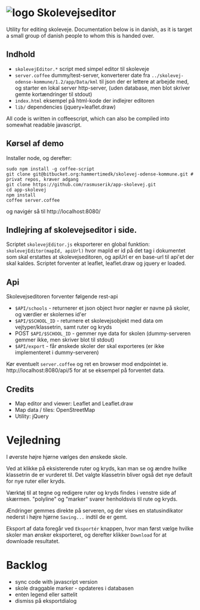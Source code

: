 # ![logo](https://solsort.com/_logo.png) Skolevejseditor

Utility for editing skoleveje. Documentation below is in danish, as it is target a small group of danish people to whom this is handed over.

## Indhold

- `skolevejEditor.*` script med simpel editor til skoleveje
- `server.coffee` dummy/test-server, konverterer date fra `../skolevej-odense-kommune/1.2/app/Data/kml` til json der er lettere at arbejde med, og starter en lokal server http-server, (uden database, men blot skriver gemte kortændringer til stdout)
- `index.html` eksempel på html-kode der indlejrer editoren
- `lib/` dependencies (jquery+leaflet.draw)

All code is written in coffeescript, which can also be compiled into somewhat readable javascript.

## Kørsel af demo

Installer node, og derefter:

    sudo npm install -g coffee-script
    git clone git@bitbucket.org:hammertimedk/skolevej-odense-kommune.git # privat repos, kræver adgang
    git clone https://github.com/rasmuserik/app-skolevej.git
    cd app-skolevej
    npm install
    coffee server.coffee

og navigér så til http://localhost:8080/

## Indlejring af skolevejseditor i side.

Scriptet `skolevejEditor.js` eksporterer en global funktion: `skolevejEditor(mapId, apiUrl)` hvor mapId er id på det tag i dokumentet som skal erstattes at skolevejseditoren, og apiUrl er en base-url til api'et der skal kaldes. Scriptet forventer at leaflet, leaflet.draw og jquery er loaded.

## Api

Skolevejseditoren forventer følgende rest-api

- `$API/schools` - returnerer et json object hvor nøgler er navne på skoler, og værdier er skolernes id'er
- `$API/$SCHOOL_ID` - returnere et skolevejsobjekt med data om vejtyper/klassetrin, samt ruter og kryds
- POST `$API/$SCHOOL_ID` - gemmer nye data for skolen (dummy-serveren gemmer ikke, men skriver blot til stdout)
- `$API/export` - får ønskede skoler der skal exporteres (er ikke implementeret i dummy-serveren)

Kør eventuelt `server.coffee` og ret en browser mod endpointet ie. http://localhost:8080/api/5 for at se eksempel på forventet data.

## Credits

- Map editor and viewer: Leaflet and Leaflet.draw
- Map data / tiles: OpenStreetMap
- Utility: jQuery

# Vejledning

I øverste højre hjørne vælges den ønskede skole.

Ved at klikke på eksisterende ruter og kryds, kan man se og ændre hvilke klassetrin de er vurderet til. Det valgte klassetrin bliver også det nye default for nye ruter eller kryds.

Værktøj til at tegne og redigere ruter og kryds findes i venstre side af skærmen. "polyline" og "marker" svarer henholdsvis til rute og kryds.

Ændringer gemmes direkte på serveren, og der vises en statusindikator nederst i højre hjørne `Saving...` indtil de er gemt.

Eksport af data foregår ved `Eksportér` knappen, hvor man først vælge hvilke skoler man ønsker eksporteret, og derefter klikker `Download` for at downloade resultatet.
# Backlog

- sync code with javascript version
- skole draggable marker - opdateres i databasen
- enten legend eller sattelit
- dismiss på eksportdialog
